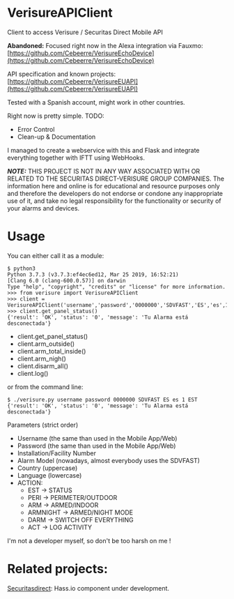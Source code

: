 # VerisureAPIClient
Client to access Verisure / Securitas Direct Mobile API

**Abandoned:** Focused right now in the Alexa integration via Fauxmo: [https://github.com/Cebeerre/VerisureEchoDevice](https://github.com/Cebeerre/VerisureEchoDevice)

API specification and known projects: [https://github.com/Cebeerre/VerisureEUAPI](https://github.com/Cebeerre/VerisureEUAPI)

Tested with a Spanish account, might work in other countries.

Right now is pretty simple. TODO:
* Error Control
* Clean-up & Documentation

I managed to create a webservice with this and Flask and integrate everything together with IFTT using WebHooks.

**_NOTE:_** THIS PROJECT IS NOT IN ANY WAY ASSOCIATED WITH OR RELATED TO THE SECURITAS DIRECT-VERISURE GROUP COMPANIES. The information here and online is for educational and resource purposes only and therefore the developers do not endorse or condone any inappropriate use of it, and take no legal responsibility for the functionality or security of your alarms and devices.

# Usage

You can either call it as a module:

```
$ python3
Python 3.7.3 (v3.7.3:ef4ec6ed12, Mar 25 2019, 16:52:21) 
[Clang 6.0 (clang-600.0.57)] on darwin
Type "help", "copyright", "credits" or "license" for more information.
>>> from verisure import VerisureAPIClient
>>> client = VerisureAPIClient('username','password','0000000','SDVFAST','ES','es',1)
>>> client.get_panel_status()
{'result': 'OK', 'status': '0', 'message': 'Tu Alarma está desconectada'}
```

* client.get_panel_status()
* client.arm_outside()
* client.arm_total_inside()
* client.arm_nigh()
* client.disarm_all()
* client.log()

or from the command line:

```
$ ./verisure.py username password 0000000 SDVFAST ES es 1 EST
{'result': 'OK', 'status': '0', 'message': 'Tu Alarma está desconectada'}
```

Parameters (strict order)
* Username (the same than used in the Mobile App/Web)
* Password (the same than used in the Mobile App/Web)
* Installation/Facility Number
* Alarm Model (nowadays, almost everybody uses the SDVFAST)
* Country (uppercase)
* Language (lowercase)
* ACTION:
  * EST -> STATUS
  * PERI -> PERIMETER/OUTDOOR
  * ARM -> ARMED/INDOOR
  * ARMNIGHT -> ARMED/NIGHT MODE
  * DARM -> SWITCH OFF EVERYTHING
  * ACT -> LOG ACTIVITY

I'm not a developer myself, so don't be too harsh on me !

# Related projects:

[Securitasdirect](https://github.com/segalion/securitasdirect): Hass.io component under development. 
